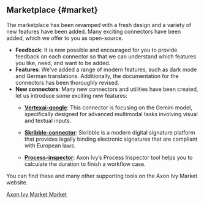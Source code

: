 ## Marketplace {#market}

The marketplace has been revamped with a fresh design and a variety of new features have been added. Many exciting connectors have been added, which we offer to you as open-source.

- **Feedback**: It is now possible and encouraged for you to provide feedback on each connector so that we can understand which features you like, need, and want to be added.
- **Features**: We've added a range of modern features, such as dark mode and German translations. Additionally, the documentation for the connectors has been thoroughly revised.
- **New connectors**: Many new connectors and utilities have been created, let us introduce some exciting new features:
  - **[Vertexai-google](https://market.axonivy.com/vertexai-google)**: This connector is focusing on the Gemini model, specifically designed for advanced multimodal tasks involving visual and textual inputs.

  - **[Skribble-connector](https://market.axonivy.com/skribble-connector)**: Skribble is a modern digital signature platform that provides legally binding electronic signatures that are compliant with European laws.

  - **[Process-inspector](https://market.axonivy.com/process-inspector)**: Axon Ivy’s Process Inspector tool helps you to calculate the duration to finish a workflow case.

You can find these and many other supporting tools on the Axon Ivy Market website.
<div class="short-links">
	<a href="https://market.axonivy.com/"
		target="_blank" rel="noopener noreferrer">
		<i class="si si-check"></i> Axon Ivy Market
	</a>
    <a href="${docBaseUrl}/market/index.html"
		target="_blank" rel="noopener noreferrer">
		<i class="si si-book"></i> Market
	</a>
	
</div>
